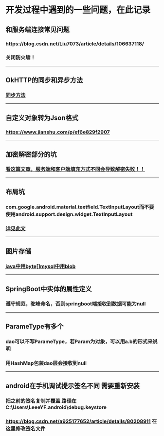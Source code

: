 # 开发过程中遇到的一些问题，在此记录
## 和服务端连接常见问题
### https://blog.csdn.net/Liu7073/article/details/106637118/
### 关闭防火墙！
---
## OkHTTP的同步和异步方法
### [同步方法](https://www.iteye.com/blog/xuanzhui-2284601)
---
## 自定义对象转为Json格式
### https://www.jianshu.com/p/ef6e829f2907
---

## 加密解密部分的坑
### [看这篇文章，服务端和客户端填充方式不同会导致解密失败！！](https://www.jianshu.com/p/a4a6c6b465b0)
---

## 布局坑
### com.google.android.material.textfield.TextInputLayout而不要使用android.support.design.widget.TextInputLayout
### [详见此文](https://stackoverflow.com/questions/38423809/android-support-design-widget-textinputlayout-could-not-be-instantiated)
---

## 图片存储
### [java中用byte[]mysql中用blob](https://www.cnblogs.com/jerrylz/p/5814460.html)
---

## SpringBoot中实体的属性定义
### 遵守规范，驼峰命名，否则springboot端接收到数据可能为null
---

## ParameType有多个
### dao可以不写ParameType，若Param为对象，可以用a.b的形式来说明
### 用HashMap包装dao层会接收到null
---
## android在手机调试提示签名不同 需要重新安装
### 把之前的签名复制并覆盖 路径在C:\Users\LeeeYF\.android\debug.keystore
### https://blog.csdn.net/a925177652/article/details/80208911 在这里修改签名文件